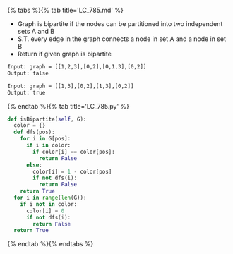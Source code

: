 {% tabs %}{% tab title='LC_785.md' %}

* Graph is bipartite if the nodes can be partitioned into two independent sets A and B
* S.T. every edge in the graph connects a node in set A and a node in set B
* Return if given graph is bipartite

```txt
Input: graph = [[1,2,3],[0,2],[0,1,3],[0,2]]
Output: false

Input: graph = [[1,3],[0,2],[1,3],[0,2]]
Output: true
```

{% endtab %}{% tab title='LC_785.py' %}

```py
def isBipartite(self, G):
  color = {}
  def dfs(pos):
    for i in G[pos]:
      if i in color:
        if color[i] == color[pos]:
          return False
      else:
        color[i] = 1 - color[pos]
        if not dfs(i):
          return False
    return True
  for i in range(len(G)):
    if i not in color:
      color[i] = 0
      if not dfs(i):
        return False
  return True
```

{% endtab %}{% endtabs %}
